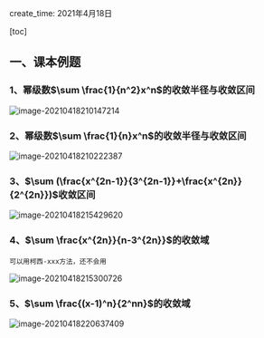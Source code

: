 create_time: 2021年4月18日

[toc]

## 一、课本例题

### 1、幂级数$\sum \frac{1}{n^2}x^n$的收敛半径与收敛区间

![image-20210418210147214](C:\Users\lalalala\mathProject\math\华东数学分析\images\幂级数1.png)



### 2、幂级数$\sum \frac{1}{n}x^n$的收敛半径与收敛区间

![image-20210418210222387](C:\Users\lalalala\mathProject\math\华东数学分析\images\幂级数2.png)

### 3、$\sum (\frac{x^{2n-1}}{3^{2n-1}}+\frac{x^{2n}}{2^{2n}})$收敛区间

![image-20210418215429620](C:\Users\lalalala\mathProject\math\华东数学分析\images\幂级数3.png)

### 4、$\sum \frac{x^{2n}}{n-3^{2n}}$的收敛域

`可以用柯西-xxx方法，还不会用`

![image-20210418215300726](C:\Users\lalalala\mathProject\math\华东数学分析\images\幂级数4.png)

### 5、$\sum \frac{(x-1)^n}{2^nn}$的收敛域

![image-20210418220637409](C:\Users\lalalala\mathProject\math\华东数学分析\images\幂级数5.png)

